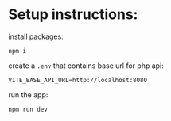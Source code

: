 # Setup instructions:

install packages:
```
npm i
```

create a `.env` that contains base url for php api: 
```
VITE_BASE_API_URL=http://localhost:8080
```

run the app:
```
npm run dev
```
